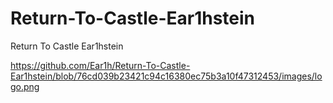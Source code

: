 # Return-To-Castle-Ear1hstein
Return To Castle Ear1hstein

https://github.com/Ear1h/Return-To-Castle-Ear1hstein/blob/76cd039b23421c94c16380ec75b3a10f47312453/images/logo.png
